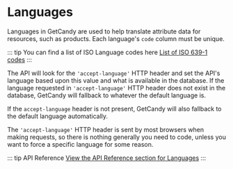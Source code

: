 # Languages

Languages in GetCandy are used to help translate attribute data for resources, such as products. Each language's `code` column must be unique.

::: tip
You can find a list of ISO Language codes here [List of ISO 639-1 codes](https://en.wikipedia.org/wiki/List_of_ISO_639-1_codes)
:::

The API will look for the `'accept-language'` HTTP header and set the API's language based upon this value and what is available in the database. If the language requested in `'accept-language'` HTTP header does not exist in the database, GetCandy will fallback to whatever the default language is.

If the `accept-language` header is not present, GetCandy will also fallback to the default language automatically.

The `'accept-language'` HTTP header is sent by most browsers when making requests, so there is nothing generally you need to code, unless you want to force a specific language for some reason.

::: tip API Reference
[View the API Reference section for Languages](https://api-reference.getcandy.io/#tag/Languages)
:::
